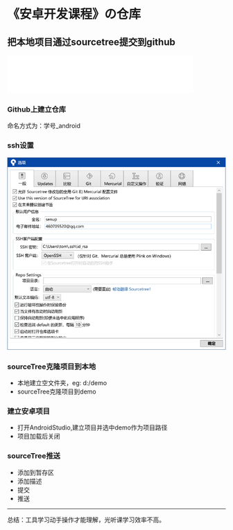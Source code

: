 # 《安卓开发课程》の仓库

## 把本地项目通过sourcetree提交到github



<iframe frameborder="no" border="0" marginwidth="0" marginheight="0" width=430 height=86 src="//music.163.com/outchain/player?type=2&id=31563499&auto=0&height=66"></iframe>

### Github上建立仓库

命名方式为：学号_android

### ssh设置

![工具-选项](img/2019-09-10_17-07-12.png)

### sourceTree克隆项目到本地

- 本地建立空文件夹，eg: d:/demo
- sourceTree克隆项目到demo

### 建立安卓项目

- 打开AndroidStudio,建立项目并选中demo作为项目路径
- 项目加载后关闭

### sourceTree推送

- 添加到暂存区
- 添加描述
- 提交
- 推送

<hr>

总结：工具学习动手操作才能理解，光听课学习效率不高。

